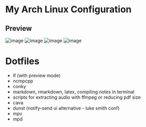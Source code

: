 # My Arch Linux Configuration
## Preview

![image](https://user-images.githubusercontent.com/89016694/160249732-28eb7da6-007c-4ecb-a887-ef32a9e75165.png)
![image](https://user-images.githubusercontent.com/89016694/161518965-0d41555c-84f7-4b6a-be69-6f31c39f33cb.png)
![image](https://user-images.githubusercontent.com/89016694/160249976-95de60a8-ee1e-4e6f-b334-f3187207eea2.png)
![image](https://user-images.githubusercontent.com/89016694/160250065-3b09ef3f-7590-4cbc-9854-e7b6becdbb46.png)

# Dotfiles

- lf (with preview mode)
- ncmpcpp
- conky
- markdown, rmarkdown, latex, compiling notes in terminal
- scripts for extracting audio with ffmpeg or reducing pdf size
- cava
- dunst (notify-send ui alternative - luke smith conf)
- mpv
- mpd
